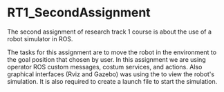 # RT1_SecondAssignment
The second assignment of research track 1 course is about the use of a robot simulator in ROS. 

The tasks for this assignment are to move the robot in the environment to the goal position that chosen by user.
In this assignment we are using operator ROS custom messages, costum services, and actions. Also graphical interfaces (Rviz and Gazebo) was using the to view the robot's simulation.
It is also required to create a launch file to start the simulation.

